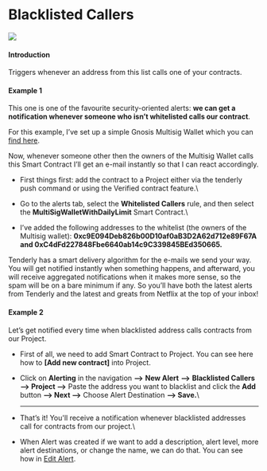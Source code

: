 # Blacklisted Callers

![](<../../.gitbook/assets/Blacklisted-Callers (1).gif>)

#### Introduction

Triggers whenever an address from this list calls one of your contracts.

#### Example 1

This one is one of the favourite security-oriented alerts: **we can get a notification whenever someone who isn’t whitelisted calls our contract**.

For this example, I’ve set up a simple Gnosis Multisig Wallet which you can [find here](https://dashboard.tenderly.co/contract/kovan/0xbcf55f198e2a5ff4c632610183b1a5290c193e4a).

Now, whenever someone other then the owners of the Multisig Wallet calls this Smart Contract I’ll get an e-mail instantly so that I can react accordingly.

* First things first: add the contract to a Project either via the tenderly push command or using the Verified contract feature.\

* Go to the alerts tab, select the **Whitelisted Callers** rule, and then select the **MultiSigWalletWithDailyLimit** Smart Contract.\

* I’ve added the following addresses to the whitelist (the owners of the Multisig wallet): **0xc9E094Deb826b00D10af0aB3D2A62d712e89F67A **and** 0xC4dFd227848Fbe6640ab14c9C339845BEd350665.**

Tenderly has a smart delivery algorithm for the e-mails we send your way. You will get notified instantly when something happens, and afterward, you will receive aggregated notifications when it makes more sense, so the spam will be on a bare minimum if any. So you’ll have both the latest alerts from Tenderly and the latest and greats from Netflix at the top of your inbox!

#### Example 2

Let’s get notified every time when blacklisted address calls contracts from our Project.

*   First of all, we need to add Smart Contract to Project. You can see here how to **\[Add new contract]** into Project.


* Click on **Alerting** in the navigation **—>** **New Alert** **—>** **Blacklisted Callers —> Project —>** Paste the address you want to blacklist and click the **Add** button **—> Next —>** Choose Alert Destination **—> Save.**\
  ****
* That’s it! You'll receive a notification whenever blacklisted addresses call for contracts from our project.\

* When Alert was created if we want to add a description, alert level, more alert destinations, or change the name, we can do that. You can see how in [Edit Alert](editing-an-alert.md).
